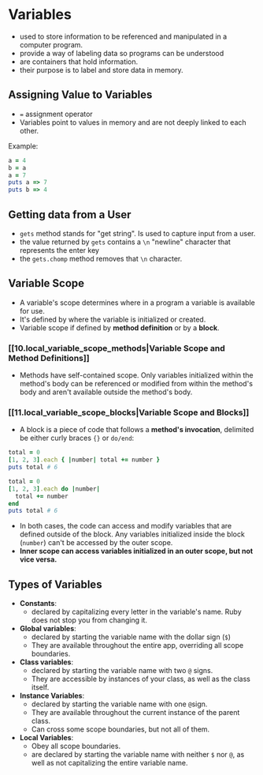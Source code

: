 # Variables

- used to store information to be referenced and manipulated in a computer program.
- provide a way of labeling data so programs can be understood
- are containers that hold information.
- their purpose is to label and store data in memory.

## Assigning Value to Variables

- `=` assignment operator
- Variables point to values in memory and are not deeply linked to each other. 

Example:

```ruby
a = 4
b = a
a = 7
puts a => 7
puts b => 4
```

## Getting data from a User

- `gets` method stands for "get string". Is used to capture input from a user.
- the value returned by `gets` contains a `\n` "newline" character that represents the enter key
- the `gets.chomp` method removes that `\n` character.

## Variable Scope

- A variable's scope determines where in a program a variable is available for use.
- It's defined by where the variable is initialized or created.
- Variable scope if defined by **method definition** or by a **block**.

### [[10.local_variable_scope_methods|Variable Scope and Method Definitions]]

- Methods have self-contained scope. Only variables initialized within the method's body can be referenced or modified from within the method's body and aren't available outside the method's body.

### [[11.local_variable_scope_blocks|Variable Scope and Blocks]]

- A block is a piece of code that follows a **method's invocation**, delimited be either curly braces `{}` or `do/end`:

```ruby
total = 0
[1, 2, 3].each { |number| total += number }
puts total # 6
```

```ruby
total = 0
[1, 2, 3].each do |number|
  total += number
end
puts total # 6
```

- In both cases, the code can access and modify variables that are defined outside of the block. Any variables initialized inside the block (`number`) can't be accessed by the outer scope.
- **Inner scope can access variables initialized in an outer scope, but not vice versa.**

## Types of Variables

- **Constants**:
	- declared by capitalizing every letter in the variable's name. Ruby does not stop you from changing it.
- **Global variables**:
	- declared by starting the variable name with the dollar sign (`$`)
	- They are available throughout the entire app, overriding all scope boundaries.
- **Class variables**:
	- declared by starting the variable name with two `@` signs.
	- They are accessible by instances of your class, as well as the class itself.
- **Instance Variables**:
	- declared by starting the variable name with one `@`sign.
	- They are available throughout the current instance of the parent class.
	- Can cross some scope boundaries, but not all of them.
- **Local Variables**:
	- Obey all scope boundaries.
	- are declared by starting the variable name with neither `$` nor `@`, as well as not capitalizing the entire variable name.